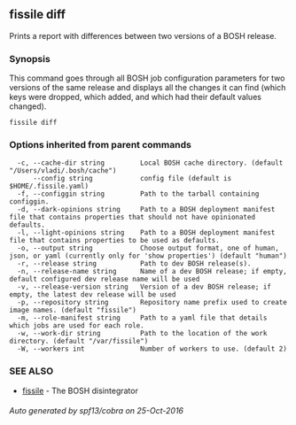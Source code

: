 ## fissile diff

Prints a report with differences between two versions of a BOSH release.

### Synopsis



This command goes through all BOSH job configuration parameters for two versions of
the same release and displays all the changes it can find (which keys were dropped, 
which added, and which had their default values changed).


```
fissile diff
```

### Options inherited from parent commands

```
  -c, --cache-dir string         Local BOSH cache directory. (default "/Users/vladi/.bosh/cache")
      --config string            config file (default is $HOME/.fissile.yaml)
  -f, --configgin string         Path to the tarball containing configgin.
  -d, --dark-opinions string     Path to a BOSH deployment manifest file that contains properties that should not have opinionated defaults.
  -l, --light-opinions string    Path to a BOSH deployment manifest file that contains properties to be used as defaults.
  -o, --output string            Choose output format, one of human, json, or yaml (currently only for 'show properties') (default "human")
  -r, --release string           Path to dev BOSH release(s).
  -n, --release-name string      Name of a dev BOSH release; if empty, default configured dev release name will be used
  -v, --release-version string   Version of a dev BOSH release; if empty, the latest dev release will be used
  -p, --repository string        Repository name prefix used to create image names. (default "fissile")
  -m, --role-manifest string     Path to a yaml file that details which jobs are used for each role.
  -w, --work-dir string          Path to the location of the work directory. (default "/var/fissile")
  -W, --workers int              Number of workers to use. (default 2)
```

### SEE ALSO
* [fissile](fissile.md)	 - The BOSH disintegrator

###### Auto generated by spf13/cobra on 25-Oct-2016
